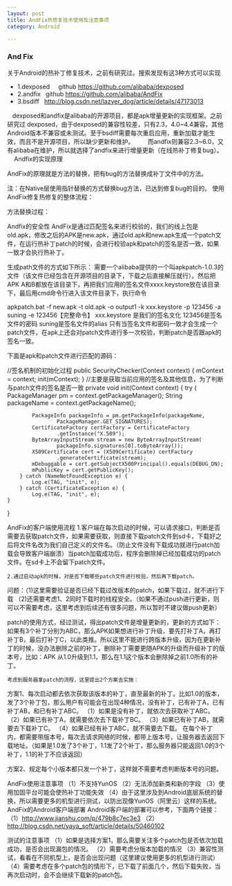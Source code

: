 ---layout: posttitle: AndFix热修复技术使用及注意事项category: Android---### And Fix关于Android的热补丁修复技术，之前有研究过。搜索发现有这3种方式可以实现* 1.dexposed     	github https://github.com/alibaba/dexposed* 2.andfix   		github https://github.com/alibaba/AndFix* 3.bsdiff  		http://blog.csdn.net/lazyer_dog/article/details/47173013   dexposed和andfix是alibaba的开源项目，都是apk增量更新的实现框架。之前研究过 dexposed，由于dexposed的兼容性较差，只有2.3，4.0~4.4兼容，其他Android版本不兼容或未测试。至于bsdiff需要每次重启应用，重新加载才能生效，而且不是开源项目，所以缺少更新和维护。      而andfix则兼容2.3~6.0，又有alibaba在维护，所以就选择了andfix来进行增量更新（在线热补丁修复bug）。   Andfix的实现原理AndFix的原理就是方法的替换，把有bug的方法替换成补丁文件中的方法。 注：在Native层使用指针替换的方式替换bug方法，已达到修复bug的目的。使用AndFix修复热修复的整体流程：方法替换过程：Andfix的安全性AndFix是通过匹配签名来进行校验的，我们的线上包是old.apk，修改之后的APK是new.apk，通过old.apk和new.apk生成一个patch文件，在运行热补丁patch的时候，会进行校验apk和patch的签名是否一致，如果一致才会执行热补丁。生成path文件的方式如下所示：需要一个alibaba提供的一个叫apkpatch-1.0.3的文件（该文件已经包含在开源项目的目录下，下载之后直接解压就行）。然后把APK A和B都放在该目录下，再把我们应用的签名文件xxxx.keystore放在该目录下，最后用cmd命令行进入该文件目录下，执行命令apkpatch.bat -f new.apk -t old.apk -o output1 -k xxx.keystore -p 123456 -a suning -e 123456【完整命令】xxx.keystore 是我们的签名文化123456是签名文件的密码suning是签名文件的alias只有当签名文件和密码一致才会生成一个patch文件，在apk上还会对patch文件进行多一次校验，判断patch是否跟apk的签名一致。下面是apk和patch文件进行匹配的源码：//签名机制的初始化过程public SecurityChecker(Context context) {        mContext = context;        init(mContext);}//主要是获取当前应用的签名及其他信息，为了判断与patch文件的签名是否一致private void init(Context context) {        try {            PackageManager pm = context.getPackageManager();            String packageName = context.getPackageName();            PackageInfo packageInfo = pm.getPackageInfo(packageName,                    PackageManager.GET_SIGNATURES);            CertificateFactory certFactory = CertificateFactory                    .getInstance("X.509");            ByteArrayInputStream stream = new ByteArrayInputStream(                    packageInfo.signatures[0].toByteArray());            X509Certificate cert = (X509Certificate) certFactory                    .generateCertificate(stream);            mDebuggable = cert.getSubjectX500Principal().equals(DEBUG_DN);            mPublicKey = cert.getPublicKey();        } catch (NameNotFoundException e) {            Log.e(TAG, "init", e);        } catch (CertificateException e) {            Log.e(TAG, "init", e);    }}AndFix的客户端使用流程	1.客户端在每次启动的时候，可以请求接口，判断是否需要去获取patch文件，如果需要获取，则直接下载patch文件到sd卡，下载好之后将文件名改为我们自己定义的文件名。（防止文件没有下载成功就进行patch加载会导致客户端崩溃）当patch加载成功后，程序会删除掉已经加载成功的patch文件。在sd卡上不会留下patch文件。    2.通过启动apk的时候，对是否下载哪些patch文件进行校验，然后再下载patch。问题：（1)这里需要验证是否已经下载过改版本的patch，如果下载过，就不进行下载	 （2)还需要考虑1、2同时下载时的线程安全。（如果不通过push进行更新，则可以不需要考虑，这里考虑到后续还有很多问题，所以暂时不建议做push更新）patch的使用方式，经过测试，得出patch文件是增量更新的，更新的方式如下：如果有3个补丁分别为ABC，那么APK如果想进行补丁升级，要先打补丁A，再打补丁B，最后打补丁C，以此类推。所以这里不能进行跨版本升级，因为在更新补丁的时候，没办法删除之前的补丁，删除补丁需要更随APK的升级而升级补丁的版本号，比如：APK 从1.0升级到1.1，那么在1.1这个版本会删除掉之前1.0所有的补丁。	考虑到服务器拿patch的流程，这里提出2个方案去实施：方案1、每次启动都去依次获取该版本的补丁，直至最新的补丁。比如1.0的版本，发了3个补丁包，那么用户有可能会在出现4种情况，没有补丁，已有补丁A，已有补丁AB，和已有补丁ABC。	（1）如果是没有补丁，就依次去获取补丁ABC。	（2）如果已有补丁A，就需要依次去下载补丁BC。	（3）如果已有补丁AB，就需要去下载补丁C。	（4）如果已经有补丁ABC，就不需要去下载。在每个补丁内，都需要带版本号，每次去请求网络的时候，都带上版本号，让服务器去返回下载地址。（如果是1.0发了3个补丁，1.1发了2个补丁，那么服务器只能返回1.0的3个补丁，1.1的补丁不应该返回）方案2、规定每个小版本都只发一个补丁，这样就不需要考虑判断版本号的问题。AndFix使用注意事项（1）不支持YunOS（2）无法添加新类和新的字段（3）使用加固平台可能会使热补丁功能失效（4）由于这里涉及到Android底层系统的替换，所以需要更多的机型进行测试，以防出现像YunOS（阿里云）这样的系统。AndFix的Android客户端部署Android客户端的部署可以参考，下面两个链接：（1）http://www.jianshu.com/p/479b8c7ec3e3（2）http://blog.csdn.net/yaya_soft/article/details/50460102测试的注意事项（1）如果是选择方案1，那么需要关注多个patch包是否依次加载成功，是否会出现漏包的情况。（2）需要考虑分版本加载的情况（3）兼容性测试，看看在不同机型上，是否会出现问题（这里建议使用更多的机型进行测试）（4）需要考虑在多个patch包的情形下，已下载了前面几个，然后下载失败，当再次启动时，会不会继续下载新的patch包。